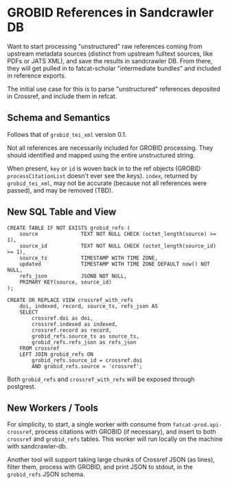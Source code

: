 
GROBID References in Sandcrawler DB
===================================

Want to start processing "unstructured" raw references coming from upstream
metadata sources (distinct from upstream fulltext sources, like PDFs or JATS
XML), and save the results in sandcrawler DB. From there, they will get pulled
in to fatcat-scholar "intermediate bundles" and included in reference exports.

The initial use case for this is to parse "unstructured" references deposited
in Crossref, and include them in refcat.


## Schema and Semantics

Follows that of `grobid_tei_xml` version 0.1.

Not all references are necessarily included for GROBID processing. They should
identified and mapped using the entire unstructured string.

When present, `key` or `id` is woven back in to the ref objects (GROBID
`processCitationList` doesn't ever see the keys). `index`, returned by
`grobid_tei_xml`, may not be accurate (because not all references were passed),
and may be removed (TBD).


## New SQL Table and View

    CREATE TABLE IF NOT EXISTS grobid_refs (
        source              TEXT NOT NULL CHECK (octet_length(source) >= 1),
        source_id           TEXT NOT NULL CHECK (octet_length(source_id) >= 1),
        source_ts           TIMESTAMP WITH TIME ZONE,
        updated             TIMESTAMP WITH TIME ZONE DEFAULT now() NOT NULL,
        refs_json           JSONB NOT NULL,
        PRIMARY KEY(source, source_id)
    );

    CREATE OR REPLACE VIEW crossref_with_refs
        doi, indexed, record, source_ts, refs_json AS
        SELECT
            crossref.doi as doi,
            crossref.indexed as indexed,
            crossref.record as record,
            grobid_refs.source_ts as source_ts,
            grobid_refs.refs_json as refs_json
        FROM crossref
        LEFT JOIN grobid_refs ON
            grobid_refs.source_id = crossref.doi
            AND grobid_refs.source = 'crossref';

Both `grobid_refs` and `crossref_with_refs` will be exposed through postgrest.


## New Workers / Tools

For simplicity, to start, a single worker with consume from
`fatcat-prod.api-crossref`, process citations with GROBID (if necessary), and
insert to both `crossref` and `grobid_refs` tables. This worker will run
locally on the machine with sandcrawler-db.

Another tool will support taking large chunks of Crossref JSON (as lines),
filter them, process with GROBID, and print JSON to stdout, in the
`grobid_refs` JSON schema.
